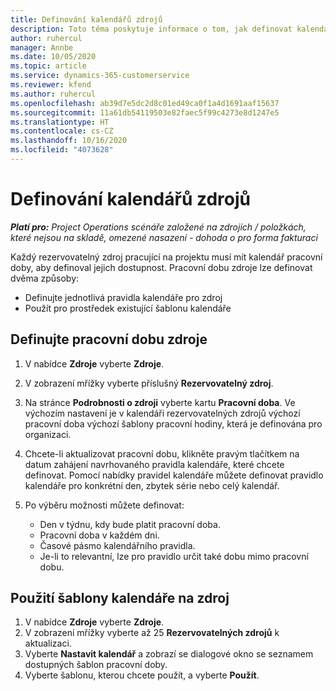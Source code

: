 ```yaml
---
title: Definování kalendářů zdrojů
description: Toto téma poskytuje informace o tom, jak definovat kalendáře pracovní doby pro zdroje v Project Operations.
author: ruhercul
manager: Annbe
ms.date: 10/05/2020
ms.topic: article
ms.service: dynamics-365-customerservice
ms.reviewer: kfend
ms.author: ruhercul
ms.openlocfilehash: ab39d7e5dc2d8c01ed49ca0f1a4d1691aaf15637
ms.sourcegitcommit: 11a61db54119503e82faec5f99c4273e8d1247e5
ms.translationtype: HT
ms.contentlocale: cs-CZ
ms.lasthandoff: 10/16/2020
ms.locfileid: "4073628"
---
```

# <a name="define-resource-calendars"></a>Definování kalendářů zdrojů

_**Platí pro:** Project Operations scénáře založené na zdrojích / položkách, které nejsou na skladě, omezené nasazení - dohoda o pro forma fakturaci_

Každý rezervovatelný zdroj pracující na projektu musí mít kalendář pracovní doby, aby definoval jejich dostupnost. Pracovní dobu zdroje lze definovat dvěma způsoby: 

   - Definujte jednotlivá pravidla kalendáře pro zdroj
   - Použít pro prostředek existující šablonu kalendáře

## <a name="define-a-resources-working-hours"></a>Definujte pracovní dobu zdroje

1. V nabídce **Zdroje** vyberte **Zdroje**.
2. V zobrazení mřížky vyberte příslušný **Rezervovatelný zdroj**.
3. Na stránce **Podrobnosti o zdroji** vyberte kartu **Pracovní doba**. Ve výchozím nastavení je v kalendáři rezervovatelných zdrojů výchozí pracovní doba výchozí šablony pracovní hodiny, která je definována pro organizaci.
4. Chcete-li aktualizovat pracovní dobu, klikněte pravým tlačítkem na datum zahájení navrhovaného pravidla kalendáře, které chcete definovat. Pomocí nabídky pravidel kalendáře můžete definovat pravidlo kalendáře pro konkrétní den, zbytek série nebo celý kalendář.
5. Po výběru možnosti můžete definovat:

    - Den v týdnu, kdy bude platit pracovní doba.
    - Pracovní doba v každém dni.
    - Časové pásmo kalendářního pravidla.
    - Je-li to relevantní, lze pro pravidlo určit také dobu mimo pracovní dobu.

## <a name="applying-a-calendar-template-to-a-resource"></a>Použití šablony kalendáře na zdroj

1. V nabídce **Zdroje** vyberte **Zdroje**.
2. V zobrazení mřížky vyberte až 25 **Rezervovatelných zdrojů** k aktualizaci.
3. Vyberte **Nastavit kalendář** a zobrazí se dialogové okno se seznamem dostupných šablon pracovní doby.
4. Vyberte šablonu, kterou chcete použít, a vyberte **Použít**.
